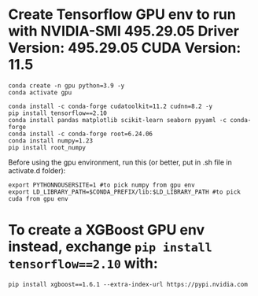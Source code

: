 # Create Tensorflow GPU env to run with NVIDIA-SMI 495.29.05    Driver Version: 495.29.05    CUDA Version: 11.5 

```
conda create -n gpu python=3.9 -y
conda activate gpu

conda install -c conda-forge cudatoolkit=11.2 cudnn=8.2 -y
pip install tensorflow==2.10
conda install pandas matplotlib scikit-learn seaborn pyyaml -c conda-forge
conda install -c conda-forge root=6.24.06
conda install numpy=1.23
pip install root_numpy

```
Before using the gpu environment, run this (or better, put in .sh file in activate.d folder):
```
export PYTHONNOUSERSITE=1 #to pick numpy from gpu env
export LD_LIBRARY_PATH=$CONDA_PREFIX/lib:$LD_LIBRARY_PATH #to pick cuda from gpu env
```

# To create a XGBoost GPU env instead, exchange ```pip install tensorflow==2.10``` with: 
```
pip install xgboost==1.6.1 --extra-index-url https://pypi.nvidia.com
```
 
